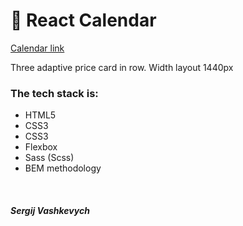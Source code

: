 <h1>📅 React Calendar</h1>

<a href="https://github.com/Sergi0let/react/tree/master/lesson6-conditional-rendering/task5">Calendar link</a>
<br />

<p>Three adaptive price card in row. Width layout 1440px</p>

<h3>The tech stack is:</h3>
<ul>
  <li>HTML5</li>
  <li>CSS3</li>
  <li>CSS3</li>
  <li>Flexbox</li>
  <li>Sass (Scss)</li>
  <li>BEM methodology</li>

</ul>
<br />
<h5>Sergij Vashkevych</h5>
